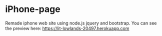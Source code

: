 # iPhone-page
Remade iphone web site using node.js jquery and bootstrap.
You can see the preview here: https://lit-lowlands-20497.herokuapp.com
